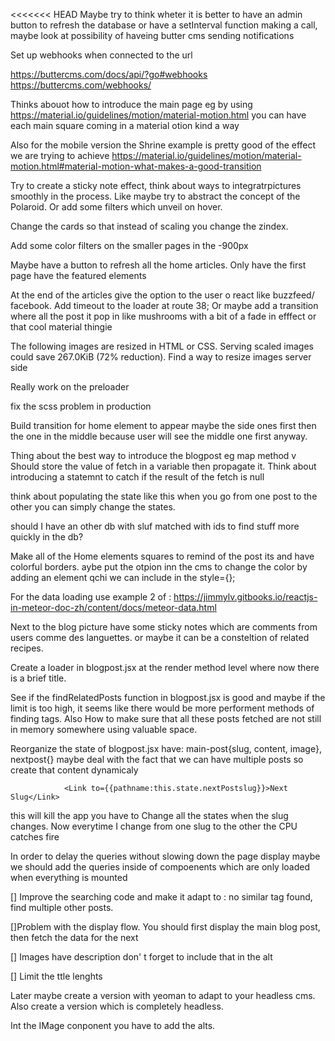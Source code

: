 <<<<<<< HEAD
Maybe try to think wheter it is better to have an admin button to refresh the database or have a setInterval function making a call, maybe look at possibility of haveing butter cms sending notifications


Set up webhooks when connected to the url

https://buttercms.com/docs/api/?go#webhooks
https://buttercms.com/webhooks/

Thinks abouot how to introduce the main page eg by using https://material.io/guidelines/motion/material-motion.html you can have each main square coming in a material otion kind a way

Also for the mobile version the Shrine example is pretty good of the effect we are trying to achieve https://material.io/guidelines/motion/material-motion.html#material-motion-what-makes-a-good-transition

Try to create a sticky note effect, think about ways to integratrpictures smoothly in the process. Like maybe try to abstract the concept of the Polaroid. Or add some filters which unveil on hover. 

Change the cards so that instead of scaling you change the zindex.

Add some color filters on the smaller pages in the -900px

Maybe have a button to refresh all the home articles. Only have the first page have the featured elements

At the end of the articles give the option to the user o react like buzzfeed/ facebook. 
Add timeout to the loader at route 38; Or maybe add a transition where all the post it pop in like mushrooms with a bit of a fade in efffect or that cool material thingie

The following images are resized in HTML or CSS. Serving scaled images could save 267.0KiB (72% reduction). Find a way to resize images server side 

Really work on the preloader

fix the scss problem in production


Build transition for home element to appear maybe the side ones first then the one in the middle because user will see the middle one first anyway. 

Thing about the best way to introduce the blogpost eg map method v 
Should store the value of fetch in a variable then propagate it. 
Think about introducing a  statemnt to catch if the result of the fetch is null

think about populating the state like this when you go from one post to the other you can simply change the states. 

should I have an other db with sluf matched with ids to find stuff more quickly in the db?

Make all of the Home elements squares to remind of the post its and have colorful borders. aybe put the otpion inn the cms to change the color by adding an element qchi we can include in the style={};

For the data loading use example 2 of : https://jimmylv.gitbooks.io/reactjs-in-meteor-doc-zh/content/docs/meteor-data.html

Next to the blog picture have some sticky notes which are comments from users comme des languettes. or maybe it can be a consteltion of related recipes.

Create a loader in blogpost.jsx at the render method level where now there is a brief title. 

See if the  findRelatedPosts function in blogpost.jsx is good and maybe if the limit is too high, it seems like there would be more performent methods of finding tags. Also How to make sure that all these posts fetched are not still in memory somewhere using valuable space.

Reorganize the state of blogpost.jsx have: main-post{slug, content, image}, nextpost{} maybe deal with the fact that we can have multiple posts so create that content dynamicaly


				<Link to={{pathname:this.state.nextPostslug}}>Next Slug</Link>
this will kill the app you have to Change all the states when the slug changes. Now everytime I change from one slug to the other the CPU catches fire

In order to delay the queries without slowing down the page display maybe we should add the queries inside of compoenents which are only loaded when everything is mounted

[] Improve the searching code and make it adapt to : no similar tag found, find multiple other posts. 

[]Problem with the display flow. You should first display the main blog post, then fetch the data for the next 

[] Images have description don' t forget to include that in the alt

[] Limit the ttle lenghts

Later maybe create a version with yeoman to adapt to your headless cms. 
Also create a version which is completely headless. 

Int the IMage conponent you have to add the alts. 
